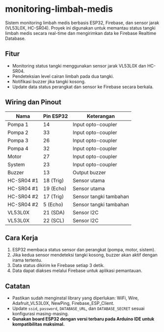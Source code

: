 # monitoring-limbah-medis

Sistem monitoring limbah medis berbasis ESP32, Firebase, dan sensor jarak (VL53L0X, HC-SR04). Proyek ini digunakan untuk memantau status tangki limbah medis secara real-time dan mengirimkan data ke Firebase Realtime Database.

## Fitur
- Monitoring status tangki menggunakan sensor jarak VL53L0X dan HC-SR04.
- Pendeteksian level cairan limbah pada dua tangki.
- Notifikasi buzzer jika tangki kosong.
- Update data status perangkat dan sensor ke Firebase secara berkala.

## Wiring dan Pinout

| Nama        | Pin ESP32 | Keterangan                |
|-------------|-----------|---------------------------|
| Pompa 1     | 14        | Input opto-coupler        |
| Pompa 2     | 33        | Input opto-coupler        |
| Pompa 3     | 26        | Input opto-coupler        |
| Pompa 4     | 32        | Input opto-coupler        |
| Motor       | 27        | Input opto-coupler        |
| System      | 23        | Input opto-coupler        |
| Buzzer      | 13        | Output buzzer             |
| HC-SR04 #1  | 18 (Trig) | Sensor utama              |
| HC-SR04 #1  | 19 (Echo) | Sensor utama              |
| HC-SR04 #2  | 17 (Trig) | Sensor tangki tambahan    |
| HC-SR04 #2  | 5 (Echo)  | Sensor tangki tambahan    |
| VL53L0X     | 21 (SDA)  | Sensor I2C                |
| VL53L0X     | 22 (SCL)  | Sensor I2C                |

## Cara Kerja
1. ESP32 membaca status sensor dan perangkat (pompa, motor, sistem).
2. Jika kedua sensor mendeteksi tangki kosong, buzzer akan aktif dengan irama tertentu.
3. Data status dikirim ke Firebase setiap 3 detik.
4. Data dapat diakses melalui Firebase untuk aplikasi pemantauan.

## Catatan
- Pastikan sudah menginstal library yang diperlukan: WiFi, Wire, Adafruit_VL53L0X, NewPing, Firebase_ESP_Client.
- Update `ssid`, `password`, `DATABASE_URL`, dan `DATABASE_SECRET` sesuai konfigurasi masing-masing.
- **Gunakan board ESP32 dengan versi terbaru pada Arduino IDE untuk kompatibilitas maksimal.**